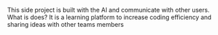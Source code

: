 This side project is built with the AI and communicate with other users.<br/>
What is does? 
It is a learning platform to increase coding efficiency and sharing ideas with other teams members
